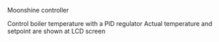 Moonshine controller

Control boiler temperature with a PID regulator
Actual temperature and setpoint are shown at LCD screen
